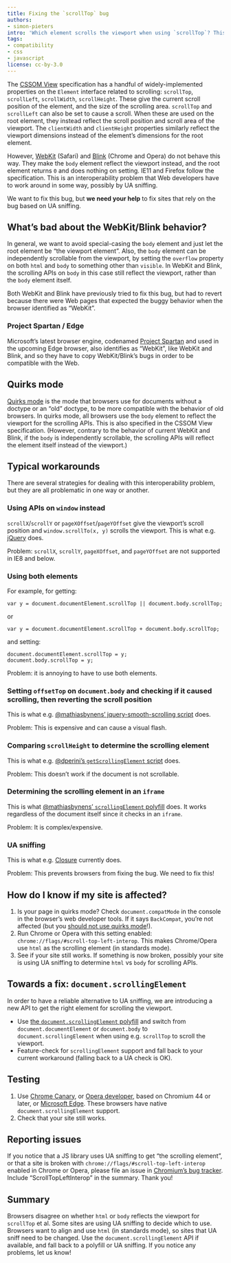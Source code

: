 ```yaml
---
title: Fixing the `scrollTop` bug
authors:
- simon-pieters
intro: 'Which element scrolls the viewport when using `scrollTop`? This article explains what “the `scrollTop` bug” is and what we need to do to get it fixed. Your help is needed!'
tags:
- compatibility
- css
- javascript
license: cc-by-3.0
---
```


The [CSSOM View](http://dev.w3.org/csswg/cssom-view/) specification has a handful of widely-implemented properties on the `Element` interface related to scrolling: `scrollTop`, `scrollLeft`, `scrollWidth`, `scrollHeight`. These give the current scroll position of the element, and the size of the scrolling area. `scrollTop` and `scrollLeft` can also be set to cause a scroll. When these are used on the root element, they instead reflect the scroll position and scroll area of the viewport. The `clientWidth` and `clientHeight` properties similarly reflect the viewport dimensions instead of the element’s dimensions for the root element.

However, [WebKit](https://bugs.webkit.org/show_bug.cgi?id=5991) (Safari) and [Blink](https://code.google.com/p/chromium/issues/detail?id=157855) (Chrome and Opera) do not behave this way. They make the `body` element reflect the viewport instead, and the root element returns `0` and does nothing on setting. IE11 and Firefox follow the specification. This is an interoperability problem that Web developers have to work around in some way, possibly by UA sniffing.

We want to fix this bug, but **we need your help** to fix sites that rely on the bug based on UA sniffing.

## What’s bad about the WebKit/Blink behavior?

In general, we want to avoid special-casing the `body` element and just let the root element be “the viewport element”. Also, the `body` element can be independently scrollable from the viewport, by setting the `overflow` property on both `html` and `body` to something other than `visible`. In WebKit and Blink, the scrolling APIs on `body` in this case still reflect the viewport, rather than the `body` element itself.

Both WebKit and Blink have previously tried to fix this bug, but had to revert because there were Web pages that expected the buggy behavior when the browser identified as “WebKit”.

### Project Spartan / Edge

Microsoft’s latest browser engine, codenamed [Project Spartan](http://blogs.windows.com/bloggingwindows/2015/03/30/introducing-project-spartan-the-new-browser-built-for-windows-10/) and used in the upcoming Edge browser, also identifies as “WebKit”, like WebKit and Blink, and so they have to copy WebKit/Blink’s bugs in order to be compatible with the Web.

## Quirks mode

[Quirks mode](https://hsivonen.fi/doctype/) is the mode that browsers use for documents without a doctype or an “old” doctype, to be more compatible with the behavior of old browsers. In quirks mode, all browsers use the `body` element to reflect the viewport for the scrolling APIs. This is also specified in the CSSOM View specification. (However, contrary to the behavior of current WebKit and Blink, if the `body` is independently scrollable, the scrolling APIs will reflect the element itself instead of the viewport.)

## Typical workarounds

There are several strategies for dealing with this interoperability problem, but they are all problematic in one way or another.

### Using APIs on `window` instead

`scrollX`/`scrollY` or `pageXOffset`/`pageYOffset` give the viewport’s scroll position and `window.scrollTo(x, y)` scrolls the viewport. This is what e.g. [jQuery](https://github.com/jquery/jquery/blob/002240a6eb1cee2fcd886d5cf44893eb67f246f1/src/offset.js#L169-L192) does.

Problem: `scrollX`, `scrollY`, `pageXOffset`, and `pageYOffset` are not supported in IE8 and below.

### Using both elements

For example, for getting:

	var y = document.documentElement.scrollTop || document.body.scrollTop;

or

	var y = document.documentElement.scrollTop + document.body.scrollTop;

and setting:

	document.documentElement.scrollTop = y;
	document.body.scrollTop = y;

Problem: it is annoying to have to use both elements.

### Setting `offsetTop` on `document.body` and checking if it caused scrolling, then reverting the scroll position

This is what e.g. [@mathiasbynens’ jquery-smooth-scrolling script](https://github.com/mathiasbynens/jquery-smooth-scrolling/blob/da4e3636000a37c96f96b9a5ae93923d00179ac0/jquery.smoothscroll.js#L4-L21) does.

Problem: This is expensive and can cause a visual flash.

### Comparing `scrollHeight` to determine the scrolling element

This is what e.g. [@dperini’s `getScrollingElement` script](https://gist.github.com/dperini/ac3d921d6a08f10fd10e) does.

Problem: This doesn’t work if the document is not scrollable.

### Determining the scrolling element in an `iframe`

This is what [@mathiasbynens’ `scrollingElement` polyfill](https://github.com/mathiasbynens/document.scrollingElement/blob/b936f521b86e01512922ac3f51ca9773bea1f1ee/scrollingelement.js#L50-L59) does. It works regardless of the document itself since it checks in an `iframe`.

Problem: It is complex/expensive.

### UA sniffing

This is what e.g. [Closure](https://github.com/google/closure-library/blob/32365aba43acb36c5d693256ef5d4dbe3bddddfe/closure/goog/dom/dom.js#L632) currently does.

Problem: This prevents browsers from fixing the bug. We need to fix this!

## How do I know if my site is affected?

1. Is your page in quirks mode? Check `document.compatMode` in the console in the browser’s web developer tools. If it says `BackCompat`, you’re not affected (but you [should not use quirks mode](https://hsivonen.fi/doctype/#choosing)!).
2. Run Chrome or Opera with this setting enabled: `chrome://flags/#scroll-top-left-interop`. This makes Chrome/Opera use `html` as the scrolling element (in standards mode).
3. See if your site still works. If something is now broken, possibly your site is using UA sniffing to determine `html` vs `body` for scrolling APIs.

## Towards a fix: `document.scrollingElement`

In order to have a reliable alternative to UA sniffing, we are introducing a new API to get the right element for scrolling the viewport.

- Use [the `document.scrollingElement` polyfill](https://github.com/mathiasbynens/document.scrollingElement) and switch from `document.documentElement` or `document.body` to `document.scrollingElement` when using e.g. `scrollTop` to scroll the viewport.
- Feature-check for `scrollingElement` support and fall back to your current workaround (falling back to a UA check is OK).

## Testing

1. Use [Chrome Canary](https://www.google.com/chrome/browser/canary.html), or [Opera developer](http://www.opera.com/en/developer), based on Chromium 44 or later, or [Microsoft Edge](http://windows.microsoft.com/en-us/windows/preview-download). These browsers have native `document.scrollingElement` support.
2. Check that your site still works.

## Reporting issues

If you notice that a JS library uses UA sniffing to get “the scrolling element”, or that a site is broken with `chrome://flags/#scroll-top-left-interop` enabled in Chrome or Opera, please file an issue in [Chromium’s bug tracker](https://code.google.com/p/chromium/issues/list). Include “ScrollTopLeftInterop” in the summary. Thank you!

## Summary

Browsers disagree on whether `html` or `body` reflects the viewport for `scrollTop` et al. Some sites are using UA sniffing to decide which to use. Browsers want to align and use `html` (in standards mode), so sites that UA sniff need to be changed. Use the `document.scrollingElement` API if available, and fall back to a polyfill or UA sniffing. If you notice any problems, let us know!
